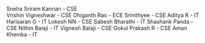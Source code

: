 Sneha Sriram Kannan - CSE\
Vrishin Vigneshwar - CSE
Dhiganth Rao - ECE
Srinithyee - CSE
Aditya R - IT
Harisaran G - IT
Lokesh NN - CSE
Sabesh Bharathi - IT
Shashank Panda - CSE
Nithin Balaji - IT
Vignesh Balaji - CSE
Gokul Prakash R - CSE
Aman Khemka - IT
